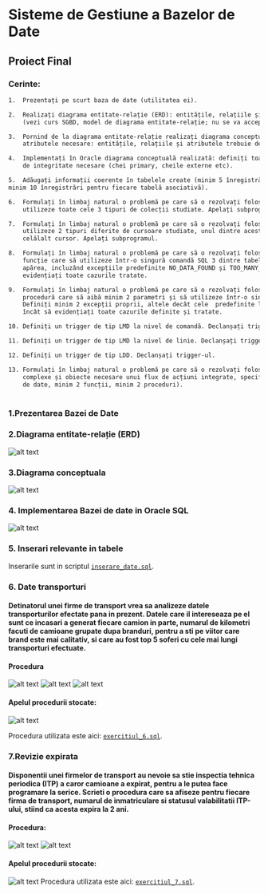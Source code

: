 # Sisteme de Gestiune a Bazelor de Date
## Proiect Final
### Cerinte:
```txt
1.  Prezentați pe scurt baza de date (utilitatea ei).

2.  Realizați diagrama entitate-relație (ERD): entitățile, relațiile și atributele trebuie definite în limba română
    (vezi curs SGBD, model de diagrama entitate-relație; nu se va accepta alt format).

3.  Pornind de la diagrama entitate-relație realizați diagrama conceptuală a modelului propus, integrând toate
    atributele necesare: entitățile, relațiile și atributele trebuie definite în limba română.

4.  Implementați în Oracle diagrama conceptuală realizată: definiți toate tabelele, adăugând toate  constrângerile 
    de integritate necesare (chei primary, cheile externe etc).

5.  Adăugați informații coerente în tabelele create (minim 5 înregistrări pentru fiecare entitate independentă; 
minim 10 înregistrări pentru fiecare tabelă asociativă).

6.  Formulați în limbaj natural o problemă pe care să o rezolvați folosind un subprogram stocat independent care să
    utilizeze toate cele 3 tipuri de colecții studiate. Apelați subprogramul.

7.  Formulați în limbaj natural o problemă pe care să o rezolvați folosind un subprogram stocat independent care să
    utilizeze 2 tipuri diferite de cursoare studiate, unul dintre acestea fiind cursor parametrizat, dependent de
    celălalt cursor. Apelați subprogramul.

8.  Formulați în limbaj natural o problemă pe care să o rezolvați folosind un subprogram stocat independent de tip
    funcție care să utilizeze într-o singură comandă SQL 3 dintre tabelele create. Tratați toate excepțiile care pot
    apărea, incluzând excepțiile predefinite NO_DATA_FOUND și TOO_MANY_ROWS. Apelați subprogramul astfel încât să
    evidențiați toate cazurile tratate.

9.  Formulați în limbaj natural o problemă pe care să o rezolvați folosind un subprogram stocat independent de tip
    procedură care să aibă minim 2 parametri și să utilizeze într-o singură  comandă SQL 5 dintre tabelele create.
    Definiți minim 2 excepții proprii, altele decât cele  predefinite la nivel de sistem. Apelați subprogramul astfel
    încât să evidențiați toate cazurile definite și tratate. 

10. Definiți un trigger de tip LMD la nivel de comandă. Declanșați trigger-ul.

11. Definiți un trigger de tip LMD la nivel de linie. Declanșați trigger-ul.

12. Definiți un trigger de tip LDD. Declanșați trigger-ul.

13. Formulați în limbaj natural o problemă pe care să o rezolvați folosind un pachet care să includă tipuri de date
    complexe și obiecte necesare unui flux de acțiuni integrate, specifice bazei de date definite (minim 2 tipuri
    de date, minim 2 funcții, minim 2 proceduri).
```
#
### 1.Prezentarea Bazei de Date
### 2.Diagrama entitate-relație (ERD)
![alt text](images/ERD.png)
### 3.Diagrama conceptuala
![alt text](images/conceptuala.png)
### 4. Implementarea Bazei de date in Oracle SQL
![alt text](images/diagrama_generata.png)
### 5. Inserari relevante in tabele
Inserarile sunt in scriptul [`inserare_date.sql`](inserare_date.sql).
### 6. Date transporturi
#### Detinatorul unei firme de transport vrea sa analizeze datele transporturilor efectate pana in prezent. Datele care il intereseaza pe el sunt ce incasari a generat fiecare camion in parte, numarul de kilometri facuti de camioane grupate dupa branduri, pentru a sti pe viitor care brand este mai calitativ, si care au fost top 5 soferi cu cele mai lungi transporturi efectuate.
#### Procedura
![alt text](images/6.1.png)
![alt text](images/6.2.png)
![alt text](images/6.3.png)
#### Apelul procedurii stocate:
![alt text](images/6.4.png)

Procedura utilizata este aici: [`exercitiul_6.sql`](exercitiul_6.sql).

### 7.Revizie expirata
#### Disponentii unei firmelor de transport au nevoie sa stie inspectia tehnica periodica (ITP) a caror camioane a expirat, pentru a le putea face programare la serice. Scrieti o procedura care sa afiseze pentru fiecare firma de transport, numarul de inmatriculare si statusul valabilitatii ITP-ului, stiind ca acesta expira la 2 ani.

#### Procedura:
![alt text](images/7.1.png)
![alt text](images/7.2.png)
#### Apelul procedurii stocate:

![alt text](images/7.3.png)
Procedura utilizata este aici: [`exercitiul_7.sql`](exercitiul_7.sql).

